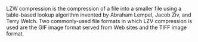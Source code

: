 LZW compression is the compression of a file into a smaller file using a table-based lookup algorithm invented by Abraham Lempel, Jacob Ziv, and Terry Welch. Two commonly-used file formats in which LZV compression is used are the GIF image format served from Web sites and the TIFF image format.
